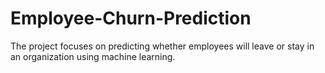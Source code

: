 # Employee-Churn-Prediction
The project focuses on predicting whether employees will leave or stay in an organization using machine learning.
